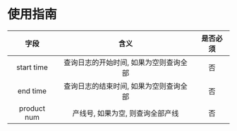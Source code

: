 # 使用指南

| 字段 | 含义 | 是否必须 |
| :-: | :-: | :-: |
| start time | 查询日志的开始时间, 如果为空则查询全部 | 否 |
| end time | 查询日志的结束时间, 如果为空则查询全部 | 否 |
| product num | 产线号, 如果为空, 则查询全部产线 | 否 |

